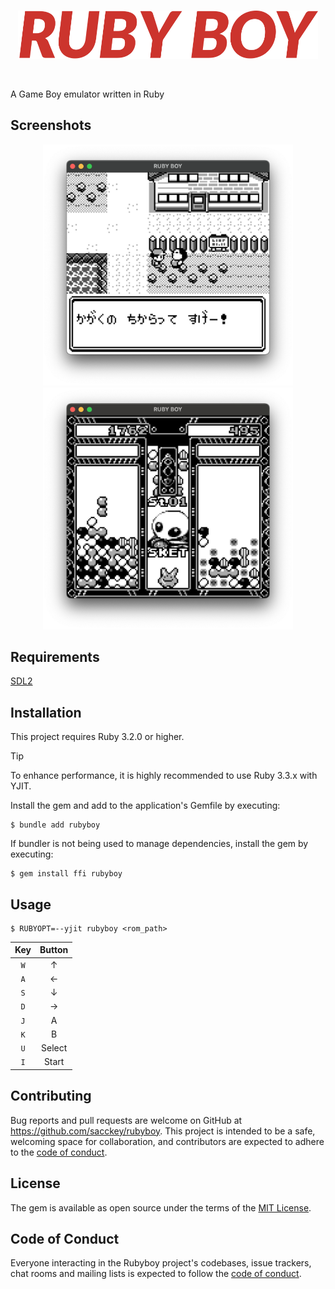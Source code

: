 <br>
<p align="center">
  <img src="/resource/logo/logo.svg" width="480px">
</p>
<br>

A Game Boy emulator written in Ruby

## Screenshots
<div align="center">
  <img src="/resource/screenshots/pokemon.png" width="400px"/>
  <img src="/resource/screenshots/puyopuyo.png" width="400px"/>
</div>

## Requirements
[SDL2](https://wiki.libsdl.org/SDL2/Installation)

## Installation

This project requires Ruby 3.2.0 or higher.

> [!TIP]
> To enhance performance, it is highly recommended to use Ruby 3.3.x with YJIT.

Install the gem and add to the application's Gemfile by executing:

    $ bundle add rubyboy

If bundler is not being used to manage dependencies, install the gem by executing:

    $ gem install ffi rubyboy

## Usage

    $ RUBYOPT=--yjit rubyboy <rom_path>

| Key   | Button |
| :---: | :----: |
| `W`   | ↑      |
| `A`   | ←      |
| `S`   | ↓      |
| `D`   | →      |
| `J`   | A      |
| `K`   | B      |
| `U`   | Select |
| `I`   | Start  |

## Contributing

Bug reports and pull requests are welcome on GitHub at https://github.com/sacckey/rubyboy. This project is intended to be a safe, welcoming space for collaboration, and contributors are expected to adhere to the [code of conduct](https://github.com/sacckey/rubyboy/blob/main/CODE_OF_CONDUCT.md).

## License

The gem is available as open source under the terms of the [MIT License](https://opensource.org/licenses/MIT).

## Code of Conduct

Everyone interacting in the Rubyboy project's codebases, issue trackers, chat rooms and mailing lists is expected to follow the [code of conduct](https://github.com/sacckey/rubyboy/blob/main/CODE_OF_CONDUCT.md).
